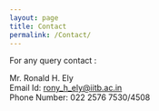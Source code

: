 ```yaml
---
layout: page
title: Contact
permalink: /Contact/
---
```


For any query contact : <br>

Mr. Ronald H. Ely <br>
Email Id: rony_h_ely@iitb.ac.in <br>
Phone Number: 022 2576 7530/4508 <br>
              


